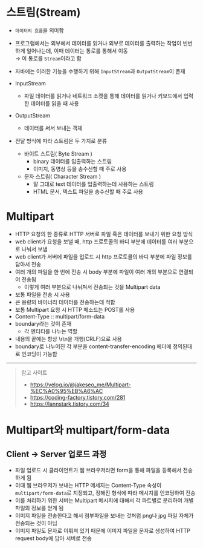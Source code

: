 #  스트림(Stream)

- `데이터의 흐름`을 의미함
- 프로그램에서는 외부에서 데이터를 읽거나 외부로 데이터를 출력하는 작업이 빈번하게 일어나는데, 이때 데이터는 통로를 통해서 이동   
→ 이 통로를 `Stream`이라고 함
- 자바에는 이러한 기능을 수행하기 위해 `InputStream`과 `OutputStream`이 존재
- InputStream
    + 파일 데이터를 읽거나 네트워크 소켓을 통해 데이터를 읽거나 키보드에서 입력한 데이터를 읽을 때 사용
- OutputStream
    + 데이터를 써서 보내는 객체

- 전달 방식에 따라 스트림은 두 가지로 분류
    + 바이트 스트림( Byte Stream )
        - binary 데이터를 입출력하는 스트림
        - 이미지, 동영상 등을 송수신할 때 주로 사용
    + 문자 스트림( Character Stream )
        - 말 그대로 text 데이터를 입출력하는데 사용하는 스트림
        - HTML 문서, 텍스트 파일을 송수신할 때 주로 사용


# Multipart

- HTTP 요청의 한 종류로 HTTP 서버로 파일 혹은 데이터를 보내기 위한 요청 방식
- web client가 요청을 보낼 때, http 프로토콜의 바디 부분에 데이터를 여러 부분으로 나눠서 보냄
- web client가 서버에 파일을 업로드 시 http 프로토콜의 바디 부분에 파일 정보를 담아서 전송   
- 여러 개의 파일을 한 번에 전송 시 body 부분에 파일이 여러 개의 부분으로 연결되어 전송됨
    + 이렇게 여러 부분으로 나눠져서 전송되는 것을 Multipart data
- 보통 파일을 전송 시 사용
- 큰 용량의 바이너리 데이터를 전송하는데 적합
- 보통 Multipart 요청 시 HTTP 메소드는 POST를 사용
- Content-Type :: multipart/form-data
- boundary라는 것이 존재
    + 각 엔티티를 나누는 역할
- 내용의 끝에는 항상 \r\n을 개행(CRLF)으로 사용
- boundary로 나누어진 각 부분을 content-transfer-encoding 헤더에 정의된대로 인코딩이 가능함

---

> 참고 사이트
> - https://velog.io/@jakeseo_me/Multipart-%EC%A0%95%EB%A6%AC
> - https://coding-factory.tistory.com/281
> - https://lannstark.tistory.com/34


# Multipart와 multipart/form-data

## Client → Server 업로드 과정

- 파일 업로드 시 클라이언트가 웹 브라우저라면 form을 통해 파일을 등록해서 전송하게 됨 
- 이때 웹 브라우저가 보내는 HTTP 메세지는 Content-Type 속성이 `multipart/form-data`로 지정되고, 정해진 형식에 따라 메시지를 인코딩하여 전송
- 이를 처리하기 위한 서버는 Multipart 메시지에 대해서 각 파트별로 분리하여 개별 파일의 정보를 얻게 됨
- 이미지 파일을 전송한다고 해서 첨부파일을 보내는 것처럼 png나 jpg 파일 자체가 전송되는 것이 아님
- 이미지 파일도 문자로 이뤄져 있기 때문에 이미지 파일을 문자로 생성하여 HTTP request body에 담아 서버로 전송
